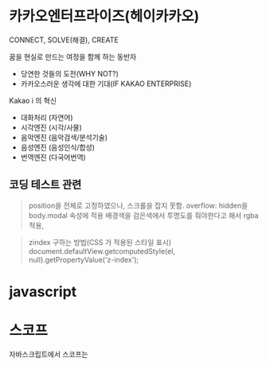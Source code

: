 # 카카오엔터프라이즈(헤이카카오)

CONNECT, SOLVE(해결), CREATE

꿈을 현실로 만드는 여정을 함께 하는 동반자

- 당연한 것들의 도전(WHY NOT?)
- 카카오스러운 생각에 대한 기대(IF KAKAO ENTERPRISE)

Kakao i 의 혁신
- 대화처리 (자연어)
- 시각엔진 (시각/사물)
- 음악엔진 (음악검색/분석기술)
- 음성엔진 (음성인식/합성)
- 번역엔진 (다국어번역)


## 코딩 테스트 관련

> position을 전체로 고정하였으나, 스크롤을 잡지 못함. overflow: hidden을 body.modal 속성에 적용
> 배경색을 검은색에서 투명도를 줘야한다고 해서 rgba 적용, 

> zindex 구하는 방법(CSS 가 적용된 스타일 표시)
> document.defaultView.getcomputedStyle(el, null).getPropertyValue('z-index'); 


# javascript
# 스코프

자바스크립트에서 스코프는 